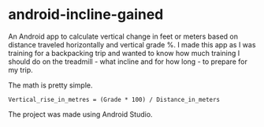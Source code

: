 # android-incline-gained
An Android app to calculate vertical change in feet or meters based on 
distance traveled horizontally and vertical grade %. I made this app 
as I was training for a backpacking trip and wanted to know how much 
training I should do on the treadmill - what incline and for how long - to 
prepare for my trip.

The math is pretty simple.
```
Vertical_rise_in_metres = (Grade * 100) / Distance_in_meters
```

The project was made using Android Studio.
